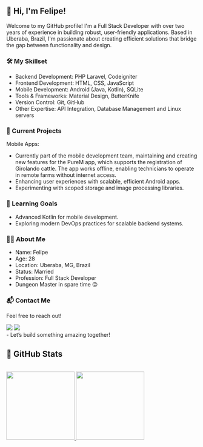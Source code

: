
## 👋 Hi, I'm Felipe!
Welcome to my GitHub profile! I'm a Full Stack Developer with over two years of experience in building robust, user-friendly applications. Based in Uberaba, Brazil, I'm passionate about creating efficient solutions that bridge the gap between functionality and design.

### 🛠️ My Skillset
- Backend Development: PHP Laravel, Codeigniter
- Frontend Development: HTML, CSS, JavaScript
- Mobile Development: Android (Java, Kotlin), SQLite
- Tools & Frameworks: Material Design, ButterKnife
- Version Control: Git, GitHub
- Other Expertise: API Integration, Database Management and Linux servers
### 🚀 Current Projects
 Mobile Apps:
- Currently part of the mobile development team, maintaining and creating new features for the PureM app, which supports the registration of Girolando cattle. The app works offline, enabling technicians to operate in remote farms without internet access.
- Enhancing user experiences with scalable, efficient Android apps.
- Experimenting with scoped storage and image processing libraries.
### 🌱 Learning Goals
- Advanced Kotlin for mobile development.
- Exploring modern DevOps practices for scalable backend systems.
### 👨‍💻 About Me
- Name: Felipe
- Age: 28
- Location: Uberaba, MG, Brazil
- Status: Married
- Profession: Full Stack Developer
- Dungeon Master in spare time 😛
### 📬 Contact Me
Feel free to reach out!
<div>
<a href = "mailto:contato@felipesantana27@gmail.com"><img loading="lazy" src="https://img.shields.io/badge/Gmail-D14836?style=for-the-badge&logo=gmail&logoColor=white" target="_blank"></a>
<a href="https://www.linkedin.com/in/felipe-thiago-santana-315a43131" target="_blank"><img loading="lazy" src="https://img.shields.io/badge/-LinkedIn-%230077B5?style=for-the-badge&logo=linkedin&logoColor=white" target="_blank"></a> 
 <br>
 - Let’s build something amazing together! 
 <br>
</div>

## 🚀 GitHub Stats 
<div>
 <br>
  <a href="https://github.com/FelipeThiagoSantana">
    <img loading="lazy" height="180em" src="https://github-readme-stats.vercel.app/api/top-langs/?username=FelipeThiagoSantana&layout=compact&langs_count=7&theme=dracula"/>
    <img loading="lazy" height="180em" src="https://github-readme-stats.vercel.app/api?username=FelipeThiagoSantana&show_icons=true&theme=dracula&include_all_commits=true&count_private=true"/>
  </a>
</div>


